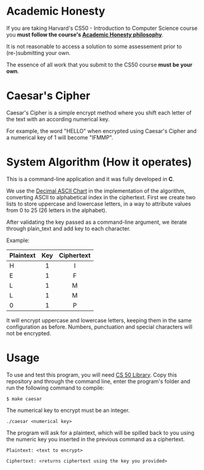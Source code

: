 # Academic Honesty
If you are taking Harvard's CS50 - Introduction to Computer Science course you **must follow the course's [Academic Honesty philosophy](https://cs50.harvard.edu/x/2021/honesty/)**.

It is not reasonable to access a solution to some assessement prior to (re-)submitting your own.

The essence of all work that you submit to the CS50 course **must be your own**. 

# Caesar's Cipher
Caesar's Cipher is a simple encrypt method where you shift each letter of the text with an according numerical key.

For example, the word "HELLO" when encrypted using Caesar's Cipher and a numerical key of 1 will become "IFMMP".

# System Algorithm (How it operates)
This is a command-line application and it was fully developed in **C**.

We use the [Decimal ASCII Chart](https://www.asciichart.com/[asciichart.com) in the implementation of the algorithm, converting ASCII to alphabetical index in the ciphertext.
First we create two lists to store uppercase and lowercase letters, in a way to attribute values from 0 to 25 (26 letters in the alphabet).

After validating the key passed as a command-line argument, we iterate through plain_text and add key to each character.

Example: 

| Plaintext | Key | Ciphertext  |
| -------   |:---:| :----------:|
| H         | 1   | I           |
| E         | 1   | F           |
| L         | 1   | M           |
| L         | 1   | M           |
| 0         | 1   | P           |


It will encrypt uppercase and lowercase letters, keeping them in the same configuration as before. Numbers, punctuation and special characters will not be encrypted.

# Usage
To use and test this program, you will need [CS 50 Library](https://cs50.readthedocs.io/libraries/cs50/c/). Copy this repository and through the command line, enter the program's folder and run the following command to compile:

    $ make caesar

The numerical key to encrypt must be an integer.

    ./caesar <numerical key>

The program will ask for a plaintext, which will be spilled back to you using the numeric key you inserted in the previous command as a ciphertext.

    Plaintext: <text to encrypt>
  
    Ciphertext: <returns ciphertext using the key you provided>
  
  
